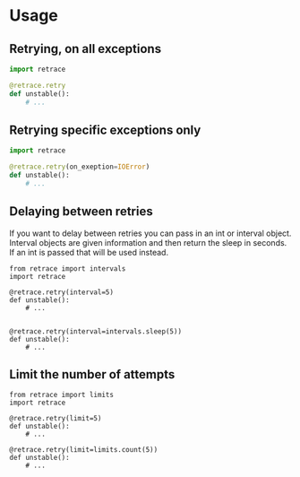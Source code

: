 # Usage


## Retrying, on all exceptions

```python
import retrace

@retrace.retry
def unstable():
    # ...
```


## Retrying specific exceptions only

```python
import retrace

@retrace.retry(on_exeption=IOError)
def unstable():
    # ...
```


## Delaying between retries

If you want to delay between retries you can pass in an int or interval object.
Interval objects are given information and then return the sleep in seconds. If
an int is passed that will be used instead.

```
from retrace import intervals
import retrace

@retrace.retry(interval=5)
def unstable():
    # ...


@retrace.retry(interval=intervals.sleep(5))
def unstable():
    # ...
```


## Limit the number of attempts

```
from retrace import limits
import retrace

@retrace.retry(limit=5)
def unstable():
    # ...

@retrace.retry(limit=limits.count(5))
def unstable():
    # ...
```
